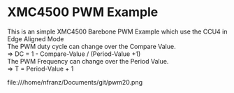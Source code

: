 # XMC4500 PWM Example
This is an simple XMC4500 Barebone PWM Example which use the CCU4 in Edge Aligned Mode<br />
The PWM duty cycle can change over the Compare Value.<br />
    => DC = 1 - Compare-Value / (Period-Value +1)<br />
The PWM Frequency can change over the Period Value.<br />
    => T  = Period-Value + 1<br />

file:///home/nfranz/Documents/git/pwm20.png

